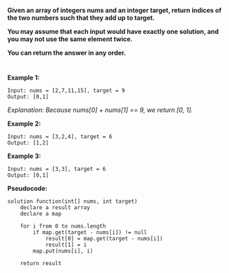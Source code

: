 **Given an array of integers nums and an integer target, return indices of the two numbers such that they add up to target.**

**You may assume that each input would have exactly one solution, and you may not use the same element twice.**

**You can return the answer in any order.**

#

**Example 1:**

    Input: nums = [2,7,11,15], target = 9
    Output: [0,1]

_Explanation: Because nums[0] + nums[1] == 9, we return [0, 1]._

**Example 2:**

    Input: nums = [3,2,4], target = 6
    Output: [1,2]

**Example 3:**

    Input: nums = [3,3], target = 6
    Output: [0,1]

**Pseudocode:**

```
solution function(int[] nums, int target)
    declare a result array
    declare a map

    for i from 0 to nums.length
        if map.get(target - nums[i]) != null
            result[0] = map.get(target - nums[i])
            result[1] = i
        map.put(nums[i], i)

    return result
```
